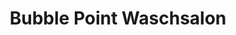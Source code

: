 ---
title: "Bubble Point Waschsalon"
url: /innsbruck/bubble-point-waschsalon-andreas-hofer-strasse/
shop: Wäscherei
---